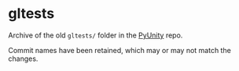 # gltests

Archive of the old `gltests/` folder in the [PyUnity](https://github.com/pyunity/pyunity) repo.

Commit names have been retained, which may or may not match the changes.
